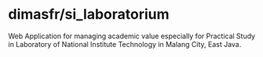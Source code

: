# dimasfr/si_laboratorium

Web Application for managing academic value especially for Practical Study in Laboratory of National Institute Technology in Malang City, East Java.
